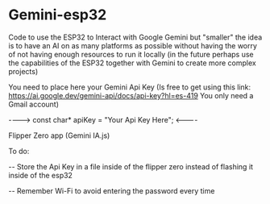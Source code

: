 # Gemini-esp32
Code to use the ESP32 to Interact with Google Gemini but "smaller" the idea is to have an AI on as many platforms as possible without having the worry of not having enough resources to run it locally (in the future perhaps use the capabilities of the ESP32 together with Gemini to create more complex projects)


You need to place here your Gemini Api Key (Is free to get using this link: https://ai.google.dev/gemini-api/docs/api-key?hl=es-419 You only need a Gmail account)

---->  const char* apiKey = "Your Api Key Here";  <----

Flipper Zero app (Gemini IA.js)



To do:

-- Store the Api Key in a file inside of the flipper zero instead of flashing it inside of the esp32

-- Remember Wi-Fi to avoid entering the password every time